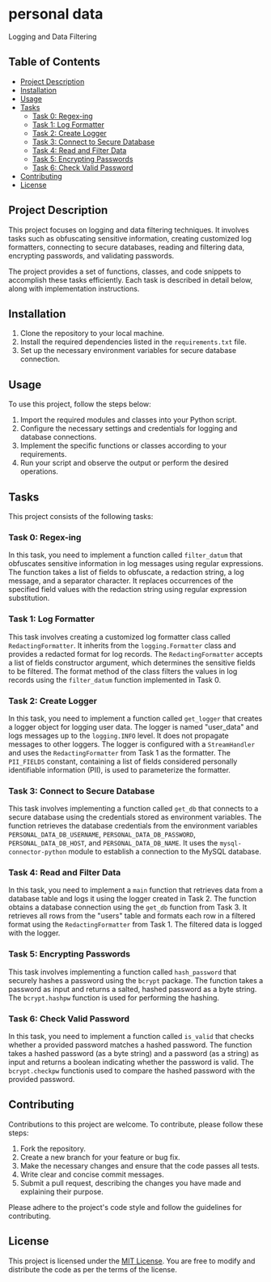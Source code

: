 # personal data

Logging and Data Filtering

## Table of Contents

- [Project Description](#project-description)
- [Installation](#installation)
- [Usage](#usage)
- [Tasks](#tasks)
  - [Task 0: Regex-ing](#task-0-regex-ing)
  - [Task 1: Log Formatter](#task-1-log-formatter)
  - [Task 2: Create Logger](#task-2-create-logger)
  - [Task 3: Connect to Secure Database](#task-3-connect-to-secure-database)
  - [Task 4: Read and Filter Data](#task-4-read-and-filter-data)
  - [Task 5: Encrypting Passwords](#task-5-encrypting-passwords)
  - [Task 6: Check Valid Password](#task-6-check-valid-password)
- [Contributing](#contributing)
- [License](#license)

## Project Description

This project focuses on logging and data filtering techniques. It involves tasks such as obfuscating sensitive information, creating customized log formatters, connecting to secure databases, reading and filtering data, encrypting passwords, and validating passwords.

The project provides a set of functions, classes, and code snippets to accomplish these tasks efficiently. Each task is described in detail below, along with implementation instructions.

## Installation

1. Clone the repository to your local machine.
2. Install the required dependencies listed in the `requirements.txt` file.
3. Set up the necessary environment variables for secure database connection.

## Usage

To use this project, follow the steps below:

1. Import the required modules and classes into your Python script.
2. Configure the necessary settings and credentials for logging and database connections.
3. Implement the specific functions or classes according to your requirements.
4. Run your script and observe the output or perform the desired operations.

## Tasks

This project consists of the following tasks:

### Task 0: Regex-ing

In this task, you need to implement a function called `filter_datum` that obfuscates sensitive information in log messages using regular expressions. The function takes a list of fields to obfuscate, a redaction string, a log message, and a separator character. It replaces occurrences of the specified field values with the redaction string using regular expression substitution.

### Task 1: Log Formatter

This task involves creating a customized log formatter class called `RedactingFormatter`. It inherits from the `logging.Formatter` class and provides a redacted format for log records. The `RedactingFormatter` accepts a list of fields constructor argument, which determines the sensitive fields to be filtered. The format method of the class filters the values in log records using the `filter_datum` function implemented in Task 0.

### Task 2: Create Logger

In this task, you need to implement a function called `get_logger` that creates a logger object for logging user data. The logger is named "user_data" and logs messages up to the `logging.INFO` level. It does not propagate messages to other loggers. The logger is configured with a `StreamHandler` and uses the `RedactingFormatter` from Task 1 as the formatter. The `PII_FIELDS` constant, containing a list of fields considered personally identifiable information (PII), is used to parameterize the formatter.

### Task 3: Connect to Secure Database

This task involves implementing a function called `get_db` that connects to a secure database using the credentials stored as environment variables. The function retrieves the database credentials from the environment variables `PERSONAL_DATA_DB_USERNAME`, `PERSONAL_DATA_DB_PASSWORD`, `PERSONAL_DATA_DB_HOST`, and `PERSONAL_DATA_DB_NAME`. It uses the `mysql-connector-python` module to establish a connection to the MySQL database.

### Task 4: Read and Filter Data

In this task, you need to implement a `main` function that retrieves data from a database table and logs it using the logger created in Task 2. The function obtains a database connection using the `get_db` function from Task 3. It retrieves all rows from the "users" table and formats each row in a filtered format using the `RedactingFormatter` from Task 1. The filtered data is logged with the logger.

### Task 5: Encrypting Passwords

This task involves implementing a function called `hash_password` that securely hashes a password using the `bcrypt` package. The function takes a password as input and returns a salted, hashed password as a byte string. The `bcrypt.hashpw` function is used for performing the hashing.

### Task 6: Check Valid Password

In this task, you need to implement a function called `is_valid` that checks whether a provided password matches a hashed password. The function takes a hashed password (as a byte string) and a password (as a string) as input and returns a boolean indicating whether the password is valid. The `bcrypt.checkpw` functionis used to compare the hashed password with the provided password.

## Contributing

Contributions to this project are welcome. To contribute, please follow these steps:

1. Fork the repository.
2. Create a new branch for your feature or bug fix.
3. Make the necessary changes and ensure that the code passes all tests.
4. Write clear and concise commit messages.
5. Submit a pull request, describing the changes you have made and explaining their purpose.

Please adhere to the project's code style and follow the guidelines for contributing.

## License

This project is licensed under the [MIT License](LICENSE). You are free to modify and distribute the code as per the terms of the license.
